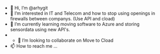 - 👋 Hi, I’m @arhygit
- 👀 I’m interested in IT and Telecom and how to stop using openings in firewalls between companys. (Use API and cload)
- 🌱 I’m currently learning moving software to Azure and storing sensordata using new API's.
- - 💞️ I’m looking to collaborate on Move to Cload
- 📫 How to reach me ...

<!---
arhygit/arhygit is a ✨ special ✨ repository because its `README.md` (this file) appears on your GitHub profile.
You can click the Preview link to take a look at your changes.
--->
